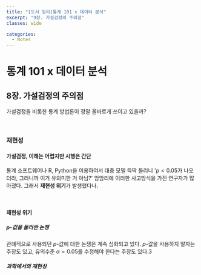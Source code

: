 ```yaml
---
title: "[도서 정리]통계 101 x 데이터 분석"
excerpt: "9장. 가설검정의 주의점"
classes: wide

categories:
  - Notes
---
```

# 통계 101 x 데이터 분석
## 8장. 가설검정의 주의점

가설검정을 비롯한 통계 방법론이 정말 올바르게 쓰이고 있을까?

<br/>

### 재현성
#### 가설검정, 이해는 어렵지만 시행은 간단
통계 소프트웨어나 R, Python을 이용하여서 대충 모델 뚝딱 돌리니 '$p<0.05$가 나오더라, 그러니까 이거 유의미한 거 아님?' 암암리에 이러한 사고방식을 가진 연구자가 많아졌다. 그래서 **재현성 위기**가 발생했다나.

<br/>

#### 재현성 위기
##### $p$-값을 둘러싼 논쟁
관례적으로 사용되던 $p$-값에 대한 논쟁은 계속 심화되고 있다. $p$-값을 사용하지 말자는 주장도 있고, 유의수준 $\alpha=0.05$를 수정해야 한다는 주장도 있다.3

##### 과학에서의 재현성